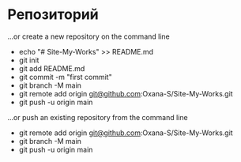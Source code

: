 # Репозиторий
…or create a new repository on the command line
- echo "# Site-My-Works" >> README.md
- git init
- git add README.md
- git commit -m "first commit"
- git branch -M main
- git remote add origin git@github.com:Oxana-S/Site-My-Works.git
- git push -u origin main

…or push an existing repository from the command line
- git remote add origin git@github.com:Oxana-S/Site-My-Works.git
- git branch -M main
- git push -u origin main